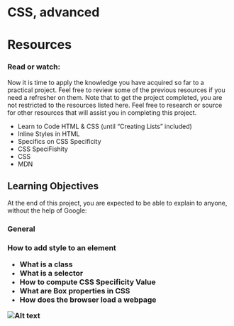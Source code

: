 # CSS, advanced
<h1>  Resources </h1>
<h3> Read or watch: </h3>
        <p> Now it is time to apply the knowledge you have acquired so far to a practical project. Feel free to review some of the previous resources if you need a refresher on them. Note that to get the project completed, you are not restricted to the resources listed here. Feel free to research or source for other resources that will assist you in completing this project. </p>
        <ul> 
                <li> Learn to Code HTML & CSS (until “Creating Lists” included)</li>
                <li>Inline Styles in HTML</il>
                <li>Specifics on CSS Specificity</li>
                <li>CSS SpeciFishity</li>
                <li>CSS</li>
                <li>MDN</li>
        </ul>

<h2> Learning Objectives </h2>
        <p> At the end of this project, you are expected to be able to explain to anyone, without the help of Google:
<h3> General <h3>
<p> How to add style to an element<p>
        <ul>
                <li>What is a class </li>
                <li>What is a selector</li>
                <li>How to compute CSS Specificity Value</li>
                <li>What are Box properties in CSS</li>
                <li>How does the browser load a webpage</li>
        </ul>
<img src="my image.jpg" alt="Alt text" title="Harry Potter"> 